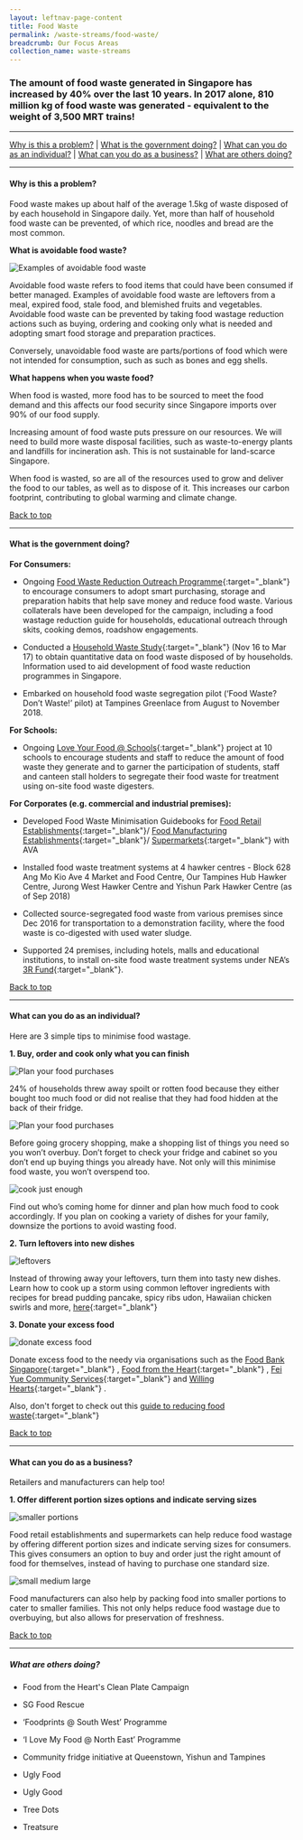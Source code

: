 ```yaml
---
layout: leftnav-page-content
title: Food Waste
permalink: /waste-streams/food-waste/
breadcrumb: Our Focus Areas
collection_name: waste-streams
---
```



### The amount of food waste generated in Singapore has increased by 40% over the last 10 years. In 2017 alone, 810 million kg of food waste was generated - equivalent to the weight of 3,500 MRT trains!
-------------------

[Why is this a problem?](#why) | [What is the government doing?](#govt) | [What can you do as an individual?](#individual) | [What can you do as a business?](#biz) | [What are others doing?](#partners)

-------------------


<a name="why"></a>
#### Why is this a problem? 

Food waste makes up about half of the average 1.5kg of waste disposed of by each household in Singapore daily. Yet, more than half of household food waste can be prevented, of which rice, noodles and bread are the most common.


**What is avoidable food waste?**

![Examples of avoidable food waste](/images/avoidable-food-waste.jpg)

Avoidable food waste refers to food items that could have been consumed if better managed. Examples of avoidable food waste are leftovers from a meal, expired food, stale food, and blemished fruits and vegetables. Avoidable food waste can be prevented by taking food wastage reduction actions such as buying, ordering and cooking only what is needed and adopting smart food storage and preparation practices. 

Conversely, unavoidable food waste are parts/portions of food which were not intended for consumption, such as such as bones and egg shells.

**What happens when you waste food?**

When food is wasted, more food has to be sourced to meet the food demand and this affects our food security since Singapore imports over 90% of our food supply.  

Increasing amount of food waste puts pressure on our resources. We will need to build more waste disposal facilities, such as waste-to-energy plants and landfills for incineration ash. This is not sustainable for land-scarce Singapore.

When food is wasted, so are all of the resources used to grow and deliver the food to our tables, as well as to dispose of it. This increases our carbon footprint, contributing to global warming and climate change.


[Back to top](#top)

-------------------

<a name="govt"></a>
#### What is the government doing? 

**For Consumers:**

* Ongoing [Food Waste Reduction Outreach Programme](https://www.nea.gov.sg/our-services/waste-management/3r-programmes-and-resources/food-waste-management/food-waste-management-strategies){:target="_blank"} to encourage consumers to adopt smart purchasing, storage and preparation habits that help save money and reduce food waste. Various collaterals have been developed for the campaign, including a food wastage reduction guide for households, educational outreach through skits, cooking demos, roadshow engagements.

* Conducted a [Household Waste Study](https://www.nea.gov.sg/media/news/news/index/saving-money-the-biggest-motivation-for-households-to-reduce-food-wastage-nea-ava-survey-2015-11-20){:target="_blank"} (Nov 16 to Mar 17) to obtain quantitative data on food waste disposed of by households. Information used to aid development of food waste reduction programmes in Singapore.

* Embarked on household food waste segregation pilot (‘Food Waste? Don’t Waste!’ pilot) at Tampines Greenlace from August to November 2018. 

**For Schools:**

* Ongoing [Love Your Food @ Schools](https://www.nea.gov.sg/media/news/news/index/nea-launches-love-your-food-@-schools-project-to-encourage-youth-to-cherish-and-not-waste-food){:target="_blank"} project at 10 schools to encourage students and staff to reduce the amount of food waste they generate and to garner the participation of students, staff and canteen stall holders to segregate their food waste for treatment using on-site food waste digesters.

**For Corporates (e.g. commercial and industrial premises):**

* Developed Food Waste Minimisation Guidebooks for [Food Retail Establishments](https://form.sg/#!/forms/nea/5a93692b86434f006f9f9b60){:target="_blank"}/ [Food Manufacturing Establishments](https://form.sg/#!/forms/nea/5a936cef86434f006f9fa26e){:target="_blank"}/ [Supermarkets](https://form.sg/#!/forms/nea/5a936d8686434f006f9fa32a){:target="_blank"} with AVA

* Installed food waste treatment systems at 4 hawker centres - Block 628 Ang Mo Kio Ave 4 Market and Food Centre, Our Tampines Hub Hawker Centre, Jurong West Hawker Centre and Yishun Park Hawker Centre (as of Sep 2018)

* Collected source-segregated food waste from various premises since Dec 2016 for transportation to a demonstration facility, where the food waste is co-digested with used water sludge.

* Supported 24 premises, including hotels, malls and educational institutions, to install on-site food waste treatment systems under NEA’s [3R Fund](https://www.nea.gov.sg/programmes-grants/grants-and-awards/3r-fund){:target="_blank"}. 


[Back to top](#top)

-------------------

<a name="individual"></a>

#### What can you do as an individual?

Here are 3 simple tips to minimise food wastage. 

**1. Buy, order and cook only what you can finish**

![Plan your food purchases](/images/plan-your-purchase1.jpg)

24% of households threw away spoilt or rotten food because they either bought too much food or did not realise that they had food hidden at the back of their fridge. 

![Plan your food purchases](/images/plan-your-purchase2.jpg)

Before going grocery shopping, make a shopping list of things you need so you won’t overbuy. Don’t forget to check your fridge and cabinet so you don’t end up buying things you already have. Not only will this minimise food waste, you won’t overspend too. 

![cook just enough](/images/cook-just-enough.jpg)

Find out who’s coming home for dinner and plan how much food to cook accordingly. If you plan on cooking a variety of dishes for your family, downsize the portions to avoid wasting food. 


**2. Turn leftovers into new dishes**

![leftovers](/images/leftovers.jpg)

Instead of throwing away your leftovers, turn them into tasty new dishes. Learn how to cook up a storm using common leftover ingredients with recipes for bread pudding pancake, spicy ribs udon, Hawaiian chicken swirls and more, [here](https://www.cgs.sg/FWRguide){:target="_blank"}

**3. Donate your excess food**

![donate excess food](/images/donate-excess-food.jpg)

Donate excess food to the needy via organisations such as the [Food Bank Singapore](http://www.foodbank.sg){:target="_blank"} , [Food from the Heart](https://foodheart.org){:target="_blank"} , [Fei Yue Community Services](http://www.fcys.org){:target="_blank"}  and [Willing Hearts](http://www.willinghearts.org.sg){:target="_blank"} . 

Also, don't forget to check out this [guide to reducing food waste](https://www.cgs.sg/docs/default-source/Programmes/FWRhandyguide.pdf){:target="_blank"} 


[Back to top](#top)

-------------------

<a name="biz"></a>

#### What can you do as a business?

Retailers and manufacturers can help too!

**1. Offer different portion sizes options and indicate serving sizes**

![smaller portions](/images/smaller-portions.jpg)

Food retail establishments and supermarkets can help reduce food wastage by offering different portion sizes and indicate serving sizes for consumers. This gives consumers an option to buy and order just the right amount of food for themselves, instead of having to purchase one standard size. 

![small medium large](/images/SML.jpg)

Food manufacturers can also help by packing food into smaller portions to cater to smaller families. This not only helps reduce food wastage due to overbuying, but also allows for preservation of freshness. 


[Back to top](#top)

-------------------

<a name="partners"></a>

##### What are others doing?

* Food from the Heart's Clean Plate Campaign

* SG Food Rescue

* ‘Foodprints @ South West’ Programme

* ‘I Love My Food @ North East’ Programme

* Community fridge initiative at Queenstown, Yishun and Tampines

* Ugly Food

* Ugly Good

* Tree Dots

* Treatsure

